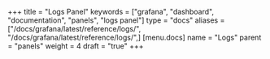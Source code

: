 +++
title = "Logs Panel"
keywords = ["grafana", "dashboard", "documentation", "panels", "logs panel"]
type = "docs"
aliases = ["/docs/grafana/latest/reference/logs/", "/docs/grafana/latest/reference/logs/",]
[menu.docs]
name = "Logs"
parent = "panels"
weight = 4
draft = "true"
+++